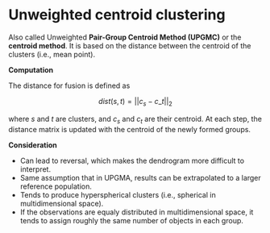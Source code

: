 # Unweighted centroid clustering

Also called Unweighted **Pair-Group Centroid Method (UPGMC)** or the **centroid method**. 
It is based on the distance between the centroid of the clusters (i.e., mean point).

**Computation**

The distance for fusion is defined as

$$ dist(s, t) = ||c_{s} - c\_{t}||_{2} $$ 

where $s$ and $t$ are clusters, and $c_{s}$ and $c_{t}$ are their centroid. 
At each step, the distance matrix is updated with the centroid of the newly formed groups.

**Consideration**
- Can lead to reversal, which makes the dendrogram more difficult to interpret.
- Same assumption that in UPGMA, results can be extrapolated to a larger reference population.
- Tends to produce hyperspherical clusters (i.e., spherical in multidimensional space).
- If the observations are equaly distributed in multidimensional space, it tends to assign roughly the same number of objects in each group.
